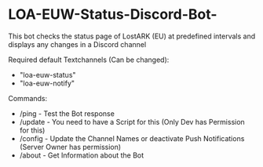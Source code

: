 # LOA-EUW-Status-Discord-Bot-

This bot checks the status page of LostARK (EU) at predefined intervals and displays any changes in a Discord channel

Required default Textchannels (Can be changed):

- "loa-euw-status"
- "loa-euw-notify"

Commands:

- /ping - Test the Bot response
- /update - You need to have a Script for this (Only Dev has Permission for this)
- /config - Update the Channel Names or deactivate Push Notifications (Server Owner has permission)
- /about - Get Information about the Bot
